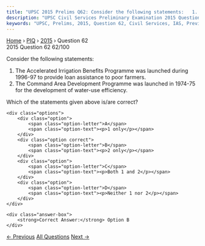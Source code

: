 ```yaml
---
title: "UPSC 2015 Prelims Q62: Consider the following statements:   1. The Accelerated Irri..."
description: "UPSC Civil Services Preliminary Examination 2015 Question 62 with options and answer"
keywords: "UPSC, Prelims, 2015, Question 62, Civil Services, IAS, Previous Year Questions"
---
```


<nav class="breadcrumb">
    <a href="../../">Home</a>
    <span>›</span>
    <a href="../">PIQ</a>
    <span>›</span>
    <a href="./">2015</a>
    <span>›</span>
    <span>Question 62</span>
</nav>

<div class="question-header">
    <div class="question-meta">
        <span class="year-badge">2015</span>
        <span class="question-number">Question 62</span>
        <span class="progress">62/100</span>
    </div>
    <div class="progress-bar">
        <div class="progress-fill" style="width: 62.0%"></div>
    </div>
</div>

<div class="question-content">
    <div class="question-text">
        <p>Consider the following statements:</p>
<ol>
<li>The Accelerated Irrigation Benefits Programme was launched during 1996-97 to provide loan assistance to poor farmers.</li>
<li>The Command Area Development Programme was launched in 1974-75 for the development of water-use efficiency.</li>
</ol>
<p>Which of the statements given above is/are correct?</p>
    </div>
    
    <div class="options">
        <div class="option">
            <span class="option-letter">A</span>
            <span class="option-text"><p>1 only</p></span>
        </div>
        <div class="option correct">
            <span class="option-letter">B</span>
            <span class="option-text"><p>2 only</p></span>
        </div>
        <div class="option">
            <span class="option-letter">C</span>
            <span class="option-text"><p>Both 1 and 2</p></span>
        </div>
        <div class="option">
            <span class="option-letter">D</span>
            <span class="option-text"><p>Neither 1 nor 2</p></span>
        </div>
    </div>

    <div class="answer-box">
        <strong>Correct Answer:</strong> Option B
    </div>
</div>

<div class="question-nav">
    <a href="../q061-whowhich-of-the-following-is-the-custodian-of-the/" class="nav-btn prev">← Previous</a>
    <a href="../" class="nav-btn center">All Questions</a>
    <a href="../q063-the-genetic-engineering-appraisal-committee-is-con/" class="nav-btn next">Next →</a>
</div>
